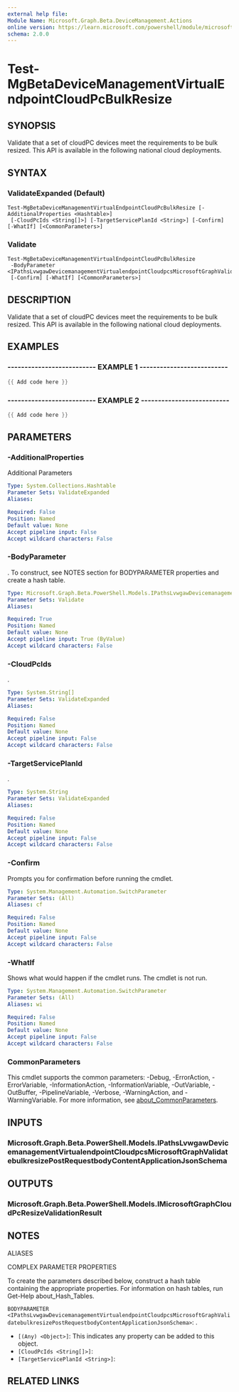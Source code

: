 ```yaml
---
external help file:
Module Name: Microsoft.Graph.Beta.DeviceManagement.Actions
online version: https://learn.microsoft.com/powershell/module/microsoft.graph.beta.devicemanagement.actions/test-mgbetadevicemanagementvirtualendpointcloudpcbulkresize
schema: 2.0.0
---
```


# Test-MgBetaDeviceManagementVirtualEndpointCloudPcBulkResize

## SYNOPSIS
Validate that a set of cloudPC devices meet the requirements to be bulk resized.
This API is available in the following national cloud deployments.

## SYNTAX

### ValidateExpanded (Default)
```
Test-MgBetaDeviceManagementVirtualEndpointCloudPcBulkResize [-AdditionalProperties <Hashtable>]
 [-CloudPcIds <String[]>] [-TargetServicePlanId <String>] [-Confirm] [-WhatIf] [<CommonParameters>]
```

### Validate
```
Test-MgBetaDeviceManagementVirtualEndpointCloudPcBulkResize
 -BodyParameter <IPathsLvwgawDevicemanagementVirtualendpointCloudpcsMicrosoftGraphValidatebulkresizePostRequestbodyContentApplicationJsonSchema>
 [-Confirm] [-WhatIf] [<CommonParameters>]
```

## DESCRIPTION
Validate that a set of cloudPC devices meet the requirements to be bulk resized.
This API is available in the following national cloud deployments.

## EXAMPLES

### -------------------------- EXAMPLE 1 --------------------------
```powershell
{{ Add code here }}
```



### -------------------------- EXAMPLE 2 --------------------------
```powershell
{{ Add code here }}
```



## PARAMETERS

### -AdditionalProperties
Additional Parameters

```yaml
Type: System.Collections.Hashtable
Parameter Sets: ValidateExpanded
Aliases:

Required: False
Position: Named
Default value: None
Accept pipeline input: False
Accept wildcard characters: False
```

### -BodyParameter
.
To construct, see NOTES section for BODYPARAMETER properties and create a hash table.

```yaml
Type: Microsoft.Graph.Beta.PowerShell.Models.IPathsLvwgawDevicemanagementVirtualendpointCloudpcsMicrosoftGraphValidatebulkresizePostRequestbodyContentApplicationJsonSchema
Parameter Sets: Validate
Aliases:

Required: True
Position: Named
Default value: None
Accept pipeline input: True (ByValue)
Accept wildcard characters: False
```

### -CloudPcIds
.

```yaml
Type: System.String[]
Parameter Sets: ValidateExpanded
Aliases:

Required: False
Position: Named
Default value: None
Accept pipeline input: False
Accept wildcard characters: False
```

### -TargetServicePlanId
.

```yaml
Type: System.String
Parameter Sets: ValidateExpanded
Aliases:

Required: False
Position: Named
Default value: None
Accept pipeline input: False
Accept wildcard characters: False
```

### -Confirm
Prompts you for confirmation before running the cmdlet.

```yaml
Type: System.Management.Automation.SwitchParameter
Parameter Sets: (All)
Aliases: cf

Required: False
Position: Named
Default value: None
Accept pipeline input: False
Accept wildcard characters: False
```

### -WhatIf
Shows what would happen if the cmdlet runs.
The cmdlet is not run.

```yaml
Type: System.Management.Automation.SwitchParameter
Parameter Sets: (All)
Aliases: wi

Required: False
Position: Named
Default value: None
Accept pipeline input: False
Accept wildcard characters: False
```

### CommonParameters
This cmdlet supports the common parameters: -Debug, -ErrorAction, -ErrorVariable, -InformationAction, -InformationVariable, -OutVariable, -OutBuffer, -PipelineVariable, -Verbose, -WarningAction, and -WarningVariable. For more information, see [about_CommonParameters](http://go.microsoft.com/fwlink/?LinkID=113216).

## INPUTS

### Microsoft.Graph.Beta.PowerShell.Models.IPathsLvwgawDevicemanagementVirtualendpointCloudpcsMicrosoftGraphValidatebulkresizePostRequestbodyContentApplicationJsonSchema

## OUTPUTS

### Microsoft.Graph.Beta.PowerShell.Models.IMicrosoftGraphCloudPcResizeValidationResult

## NOTES

ALIASES

COMPLEX PARAMETER PROPERTIES

To create the parameters described below, construct a hash table containing the appropriate properties. For information on hash tables, run Get-Help about_Hash_Tables.


`BODYPARAMETER <IPathsLvwgawDevicemanagementVirtualendpointCloudpcsMicrosoftGraphValidatebulkresizePostRequestbodyContentApplicationJsonSchema>`: .
  - `[(Any) <Object>]`: This indicates any property can be added to this object.
  - `[CloudPcIds <String[]>]`: 
  - `[TargetServicePlanId <String>]`: 

## RELATED LINKS

